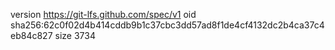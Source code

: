 version https://git-lfs.github.com/spec/v1
oid sha256:62c0f02d4b414cddb9b1c37cbc3dd57ad8f1de4cf4132dc2b4ca37c4eb84c827
size 3734
